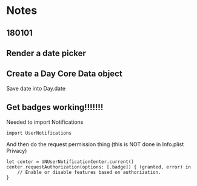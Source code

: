 # Notes

## 180101
## Render a date picker



## Create a Day Core Data object

Save date into Day.date



## Get badges working!!!!!!!
Needed to import Notifications
```
import UserNotifications
```

And then do the request permission thing (this is NOT done in Info.plist
Privacy)

```
let center = UNUserNotificationCenter.current()
center.requestAuthorization(options: [.badge]) { (granted, error) in
    // Enable or disable features based on authorization.
}
```



